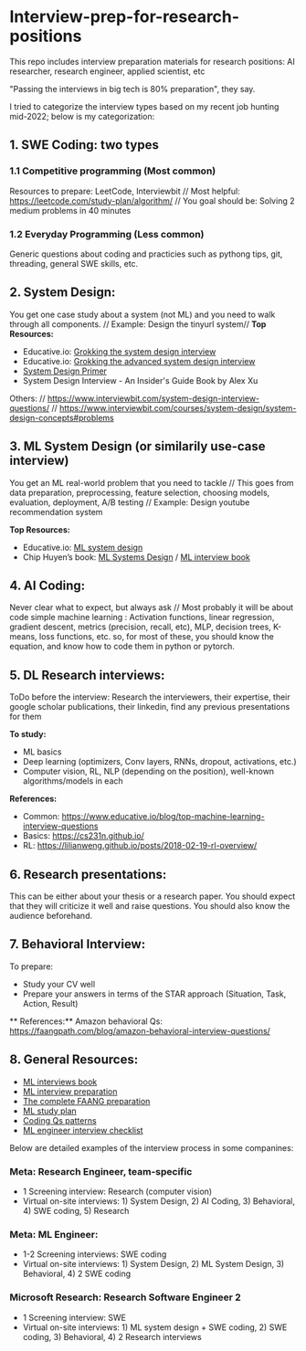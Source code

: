 # Interview-prep-for-research-positions

This repo includes interview preparation materials for research positions: AI researcher, research engineer, applied scientist, etc

"Passing the interviews in big tech is 80% preparation", they say.

I tried to categorize the interview types based on my recent job hunting mid-2022; below is my categorization:

## 1. SWE Coding: two types
### 1.1 Competitive programming (Most common)
Resources to prepare: LeetCode, Interviewbit // 
Most helpful: https://leetcode.com/study-plan/algorithm/ //
You goal should be: Solving 2 medium problems in 40 minutes


### 1.2 Everyday Programming (Less common)
Generic questions about coding and practicies such as pythong tips, git, threading, general SWE skills, etc.

## 2. System Design:
You get one case study about a system (not ML) and you need to walk through all components. //
Example: Design the tinyurl system//
**Top Resources:**
- Educative.io: [Grokking the system design interview](https://www.educative.io/courses/grokking-the-system-design-interview)
- Educative.io: [Grokking the advanced system design interview](https://www.educative.io/courses/grokking-adv-system-design-intvw)
- [System Design Primer](https://github.com/donnemartin/system-design-primer#system-design-topics-start-here)
- System Design Interview - An Insider's Guide Book by Alex Xu

Others: //
https://www.interviewbit.com/system-design-interview-questions/ //
https://www.interviewbit.com/courses/system-design/system-design-concepts#problems 

## 3. ML System Design (or similarily use-case interview)
You get an ML real-world problem that you need to tackle // 
This goes from data preparation, preprocessing, feature selection, choosing models, evaluation, deployment, A/B testing //
Example: Design youtube recommendation system

**Top Resources:**
- Educative.io: [ML system design](https://www.educative.io/courses/machine-learning-system-design)
- Chip Huyen’s book: [ML Systems Design](https://huyenchip.com/machine-learning-systems-design/toc.html) / [ML interview book](https://huyenchip.com/ml-interviews-book/)


## 4. AI Coding:
Never clear what to expect, but always ask //
Most probably it will be about code simple machine learning : Activation functions, linear regression, gradient descent, metrics (precision, recall, etc), MLP, decision trees, K-means, loss functions, etc. so, for most of these, you should know the equation, and know how to code them in python or pytorch.

## 5. DL Research interviews:
ToDo before the interview: Research the interviewers, their expertise, their google scholar publications, their linkedin, find any previous presentations for them

**To study:**
- ML basics
- Deep learning (optimizers, Conv layers, RNNs, dropout, activations, etc.)
- Computer vision, RL, NLP (depending on the position), well-known algorithms/models in each

**References:**
- Common: https://www.educative.io/blog/top-machine-learning-interview-questions 
- Basics: https://cs231n.github.io/ 
- RL: https://lilianweng.github.io/posts/2018-02-19-rl-overview/ 

## 6. Research presentations: 
This can be either about your thesis or a research paper. You should expect that they will criticize it well and raise questions. You should also know the audience beforehand.

## 7. Behavioral Interview:
To prepare: 
- Study your CV well
- Prepare your answers in terms of the STAR approach (Situation, Task, Action, Result)

** References:**
Amazon behavioral Qs: https://faangpath.com/blog/amazon-behavioral-interview-questions/ 


## 8. General Resources:
- [ML interviews book](https://huyenchip.com/ml-interviews-book/)
- [ML interview preparation](https://github.com/meagmohit/ml-quant-interview-prep)
- [The complete FAANG preparation](https://github.com/AkashSingh3031/The-Complete-FAANG-Preparation)
- [ML study plan](https://github.com/khangich/machine-learning-interview)
- [Coding Qs patterns](https://hackernoon.com/14-patterns-to-ace-any-coding-interview-question-c5bb3357f6ed)
- [ML engineer interview checklist](https://mlengineer.io/machine-learning-engineer-onsite-interview-one-week-checklist-cfd19d57fa02)


Below are detailed examples of the interview process in some companines:
### Meta: Research Engineer, team-specific
- 1 Screening interview: Research (computer vision)
- Virtual on-site interviews: 1) System Design, 2) AI Coding, 3) Behavioral, 4) SWE coding, 5) Research

### Meta: ML Engineer:
- 1-2 Screening interviews: SWE coding
- Virtual on-site interviews: 1) System Design, 2) ML System Design, 3) Behavioral, 4) 2 SWE coding

### Microsoft Research: Research Software Engineer 2
- 1 Screening interview: SWE
- Virtual on-site interviews: 1) ML system design + SWE coding, 2) SWE coding, 3) Behavioral, 4) 2 Research interviews
